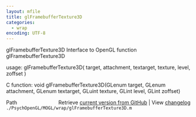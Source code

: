 ```yaml
---
layout: mfile
title: glFramebufferTexture3D
categories:
  - wrap
encoding: UTF-8
---
```


glFramebufferTexture3D  Interface to OpenGL function glFramebufferTexture3D

usage:  glFramebufferTexture3D\( target, attachment, textarget, texture, level, zoffset \)

C function:  void glFramebufferTexture3D\(GLenum target, GLenum attachment, GLenum textarget, GLuint texture, GLint level, GLint zoffset\)


<div class="code_header" style="text-align:right;">
  <span style="float:left;">Path&nbsp;&nbsp;</span> <span class="counter">Retrieve <a href=
  "https://raw.github.com/Psychtoolbox-3/Psychtoolbox-3/beta/./PsychOpenGL/MOGL/wrap/glFramebufferTexture3D.m">current version from GitHub</a> | View <a href=
  "https://github.com/Psychtoolbox-3/Psychtoolbox-3/commits/beta/./PsychOpenGL/MOGL/wrap/glFramebufferTexture3D.m">changelog</a></span>
</div>
<div class="code">
  <code>./PsychOpenGL/MOGL/wrap/glFramebufferTexture3D.m</code>
</div>
